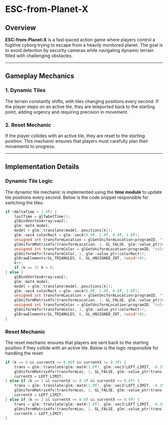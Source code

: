 # ESC-from-Planet-X

## Overview
**ESC-from-Planet-X** is a fast-paced action game where players control a fugitive cyborg trying to escape from a heavily monitored planet. The goal is to avoid detection by security cameras while navigating dynamic terrain filled with challenging obstacles.

---

## Gameplay Mechanics

### 1. Dynamic Tiles  
The terrain constantly shifts, with tiles changing positions every second. If the player steps on an active tile, they are teleported back to the starting point, adding urgency and requiring precision in movement.

### 2. Reset Mechanic  
If the player collides with an active tile, they are reset to the starting position. This mechanic ensures that players must carefully plan their movements to progress.

---

## Implementation Details  

### Dynamic Tile Logic  
The dynamic tile mechanic is implemented using the **time module** to update tile positions every second. Below is the code snippet responsible for switching the tiles:

```cpp
if (deltaTime > 1.0f) {
    lastTime = glfwGetTime();
    glBindVertexArray(vao2);
    glm::mat4 model;
    model = glm::translate(model, positions[k]);
    glm::vec4 colorRect = glm::vec4(0.0f, 1.0f, 0.0f, 1.0f);
    unsigned int transformLocation = glGetUniformLocation(programID, "transform");
    glUniformMatrix4fv(transformLocation, 1, GL_FALSE, glm::value_ptr(model));
    unsigned int transformColor = glGetUniformLocation(programID, "color");
    glUniform4fv(transformColor, 1, glm::value_ptr(colorRect));
    glDrawElements(GL_TRIANGLES, 6, GL_UNSIGNED_INT, (void*)0);
    k++;
    if (k == 3) k = 0;
} else {
    glBindVertexArray(vao2);
    glm::mat4 model;
    model = glm::translate(model, positions[k]);
    glm::vec4 colorRect = glm::vec4(0.0f, 1.0f, 0.0f, 1.0f);
    unsigned int transformLocation = glGetUniformLocation(programID, "transform");
    glUniformMatrix4fv(transformLocation, 1, GL_FALSE, glm::value_ptr(model));
    unsigned int transformColor = glGetUniformLocation(programID, "color");
    glUniform4fv(transformColor, 1, glm::value_ptr(colorRect));
    glDrawElements(GL_TRIANGLES, 6, GL_UNSIGNED_INT, (void*)0);
}
```

### Reset Mechanic  
The reset mechanic ensures that players are sent back to the starting position if they collide with an active tile. Below is the logic responsible for handling the reset:

```cpp
if (k == 0 && currentX >= 0.06f && currentX <= 0.3f) {
    trans = glm::translate(glm::mat4(1.0f), glm::vec3(LEFT_LIMIT, -0.35f, 0.0f));
    glUniformMatrix4fv(transformLoc, 1, GL_FALSE, glm::value_ptr(trans));
    currentX = LEFT_LIMIT;
} else if (k == 1 && currentX >= 0.3f && currentX <= 0.6f) {
    trans = glm::translate(glm::mat4(1.0f), glm::vec3(LEFT_LIMIT, -0.35f, 0.0f));
    glUniformMatrix4fv(transformLoc, 1, GL_FALSE, glm::value_ptr(trans));
    currentX = LEFT_LIMIT;
} else if (k == 2 && currentX >= 0.6f && currentX <= 0.9f) {
    trans = glm::translate(glm::mat4(1.0f), glm::vec3(LEFT_LIMIT, -0.35f, 0.0f));
    glUniformMatrix4fv(transformLoc, 1, GL_FALSE, glm::value_ptr(trans));
    currentX = LEFT_LIMIT;
}
```
